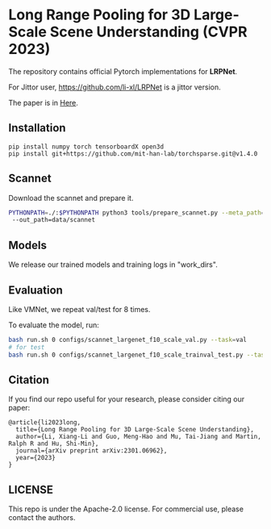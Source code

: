 # Long Range Pooling for 3D Large-Scale Scene Understanding (CVPR 2023)

The repository contains official Pytorch implementations for **LRPNet**. 

For Jittor user, https://github.com/li-xl/LRPNet is a jittor version. 

The paper is in [Here](https://arxiv.org/pdf/2301.06962).


## Installation
```
pip install numpy torch tensorboardX open3d
pip install git+https://github.com/mit-han-lab/torchsparse.git@v1.4.0
```

## Scannet
Download the scannet and prepare it.

```bash
PYTHONPATH=./:$PYTHONPATH python3 tools/prepare_scannet.py --meta_path=data/meta --in_path=<scannetpath>
 --out_path=data/scannet 
```

## Models
We release our trained models and training logs in "work_dirs".

## Evaluation
Like VMNet, we repeat val/test for 8 times.

To evaluate the model, run:

```bash
bash run.sh 0 configs/scannet_largenet_f10_scale_val.py --task=val
# for test 
bash run.sh 0 configs/scannet_largenet_f10_scale_trainval_test.py --task=test
```

## Citation
If you find our repo useful for your research, please consider citing our paper:

```
@article{li2023long,
  title={Long Range Pooling for 3D Large-Scale Scene Understanding},
  author={Li, Xiang-Li and Guo, Meng-Hao and Mu, Tai-Jiang and Martin, Ralph R and Hu, Shi-Min},
  journal={arXiv preprint arXiv:2301.06962},
  year={2023}
}
```

## LICENSE

This repo is under the Apache-2.0 license. For commercial use, please contact the authors.
